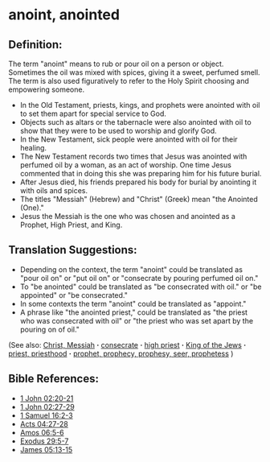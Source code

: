 # anoint, anointed #

## Definition: ##

The term "anoint" means to rub or pour oil on a person or object. Sometimes the oil was mixed with spices, giving it a sweet, perfumed smell. The term is also used figuratively to refer to the Holy Spirit choosing and empowering someone.

* In the Old Testament, priests, kings, and prophets were anointed with oil to set them apart for special service to God.
* Objects such as altars or the tabernacle were also anointed with oil to show that they were to be used to worship and glorify God.
* In the New Testament, sick people were anointed with oil for their healing.
* The New Testament records two times that Jesus was anointed with perfumed oil by a woman, as an act of worship. One time Jesus commented that in doing this she was preparing him for his future burial.
* After Jesus died, his friends prepared his body for burial by anointing it with oils and spices.
* The titles "Messiah" (Hebrew) and "Christ" (Greek) mean "the Anointed (One)."
* Jesus the Messiah is the one who was chosen and anointed as a Prophet, High Priest, and King.

## Translation Suggestions: ##

* Depending on the context, the term "anoint" could be translated as "pour oil on" or "put oil on" or "consecrate by pouring perfumed oil on."
* To "be anointed" could be translated as "be consecrated with oil." or "be appointed" or "be consecrated."
* In some contexts the term "anoint" could be translated as "appoint."
* A phrase like "the anointed priest," could be translated as "the priest who was consecrated with oil" or "the priest who was set apart by the pouring on of oil."

(See also: [Christ, Messiah](../kt/christ.md) **·** [consecrate](../kt/consecrate.md) **·** [high priest](../kt/highpriest.md) **·** [King of the Jews](../kt/kingofthejews.md) **·** [priest, priesthood](../kt/priest.md) **·** [prophet, prophecy, prophesy, seer, prophetess](../kt/prophet.md)  )

## Bible References: ##

* [1 John 02:20-21](https://door43.org/en/bible/notes/1jn/02/20)
* [1 John 02:27-29](https://door43.org/en/bible/notes/1jn/02/27)
* [1 Samuel 16:2-3](https://door43.org/en/bible/notes/1sa/16/02)
* [Acts 04:27-28](https://door43.org/en/bible/notes/act/04/27)
* [Amos 06:5-6](https://door43.org/en/bible/notes/amo/06/05)
* [Exodus 29:5-7](https://door43.org/en/bible/notes/exo/29/05)
* [James 05:13-15](https://door43.org/en/bible/notes/jas/05/13)

